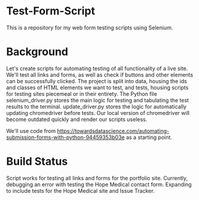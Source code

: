 # Test-Form-Script
This is a repository for my web form testing scripts using Selenium.

# Background
Let's create scripts for automating testing of all functionality of a live site. We'll test all links and forms, as well as check if buttons and other elements can be successfully clicked. The project is split into data, housing the ids and classes of HTML elements we want to test, and tests, housing scripts for testing sites piecemeal or in their entirety. The Python file selenium_driver.py stores the main logic for testing and tabulating the test results to the terminal. update_driver.py stores the logic for automatically updating chromedriver before tests. Our local version of chromedriver will become outdated quickly and render our scripts useless.

We'll use code from https://towardsdatascience.com/automating-submission-forms-with-python-94459353b03e as a starting point.

# Build Status
Script works for testing all links and forms for the portfolio site. Currently, debugging an error with testing the Hope Medical contact form. Expanding to include tests for the Hope Medical site and Issue Tracker.
